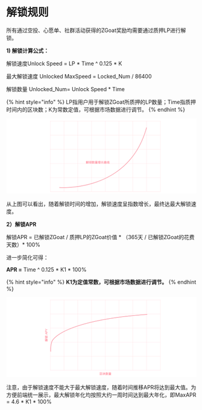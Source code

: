 # 解锁规则

所有通过空投、心愿单、社群活动获得的ZGoat奖励均需要通过质押LP进行解锁。



**1\) 解锁计算公式：**

解锁速度Unlock Speed = LP \* Time ^ 0.125 \*  K

最大解锁速度 Unlocked MaxSpeed = Locked\_Num / 86400

解锁数量 Unlocked\_Num= Unlock Speed \* Time

{% hint style="info" %}
LP指用户用于解锁ZGoat所质押的LP数量；Time指质押时间内的区块数；K为常数定值，可根据市场数据进行调节。
{% endhint %}

![](../.gitbook/assets/jie-suo-shu-liang-zeng-chang-.png)

从上图可以看出，随着解锁时间的增加，解锁速度呈指数增长，最终达最大解锁速度。



**2）解锁APR**

解锁APR = 已解锁ZGoat / 质押LP的ZGoat价值  \* （365天 / 已解锁ZGoat的花费天数）\* 100%

进一步简化可得：

**APR =** Time ^ 0.125 \*  K1 \* 100%

{% hint style="info" %}
**K1为定值常数，可根据市场数据进行调节。**
{% endhint %}



![](../.gitbook/assets/jie-suo-apy-zhong-wen-.png)



注意，由于解锁速度不能大于最大解锁速度，随着时间推移APR将达到最大值。为方便前端统一展示，最大解锁年化均按照大约一周时间达到最大年化，即MaxAPR = 4.6 \* K1 \* 100%



